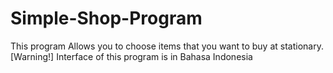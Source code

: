 # Simple-Shop-Program
This program Allows you to choose items that you want to buy at stationary. [Warning!] Interface of this program is in Bahasa Indonesia
